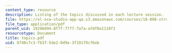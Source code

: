 ```yaml
---
content_type: resource
description: Listing of the topics discussed in each lecture session.
file: https://ol-ocw-studio-app-qa.s3.amazonaws.com/courses/18-098-street-fighting-mathematics-january-iap-2008/0748c7c3fb3f5de20d9e3f191f9cf6eb_topics.pdf
file_type: application/pdf
parent_uid: 1920b094-8f7f-7777-7a7a-afdf0a1110f1
resourcetype: Document
title: topics.pdf
uid: 0748c7c3-fb3f-5de2-0d9e-3f191f9cf6eb
---
```

